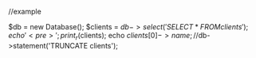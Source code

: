 //example

$db = new Database();
$clients = $db->select('SELECT * FROM clients');
echo '<pre>';
print_r($clients);
echo $clients[0]->name;
//$db->statement('TRUNCATE clients');